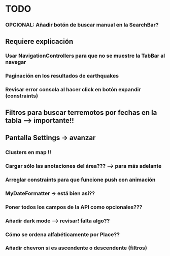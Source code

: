 
# TODO

### OPCIONAL: Añadir botón de buscar manual en la SearchBar?

## Requiere explicación
### Usar NavigationControllers para que no se muestre la TabBar al navegar
### Paginación en los resultados de earthquakes

### Revisar error consola al hacer click en botón expandir (constraints)

## Filtros para buscar terremotos por fechas en la tabla --> importante!!
## Pantalla Settings -> avanzar
### Clusters en map !!
### Cargar sólo las anotaciones del área??? --> para más adelante

### Arreglar constraints para que funcione push con animación
### MyDateFormatter -> está bien así??

### Poner todos los campos de la API como opcionales???
### Añadir dark mode --> revisar! falta algo??
### Cómo se ordena alfabéticamente por Place??
### Añadir chevron si es ascendente o descendente (filtros)
